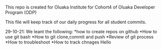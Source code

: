 This repo is created for Oluaka Institute for Cohort4 of Oluaka Developer Program (ODP)

This file will keep track of our daily progress for all student commits.

29-10-21: We leant the following:
*how to create repos on github
*How to use git bash
*How to git clone,commit and push 
*Review of git process
*How to troubleshoot
*How to track chnages
Hello
